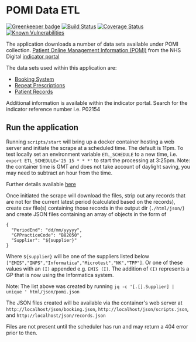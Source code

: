 # POMI Data ETL

[![Greenkeeper badge](https://badges.greenkeeper.io/nhsuk/pomi-data-etl.svg)](https://greenkeeper.io/)
[![Build Status](https://travis-ci.org/nhsuk/pomi-data-etl.svg?branch=master)](https://travis-ci.org/nhsuk/pomi-data-etl)
[![Coverage Status](https://coveralls.io/repos/github/nhsuk/pomi-data-etl/badge.svg?branch=master)](https://coveralls.io/github/nhsuk/pomi-data-etl?branch=master)
[![Known Vulnerabilities](https://snyk.io/test/github/nhsuk/pomi-data-etl/badge.svg)](https://snyk.io/test/github/nhsuk/pomi-data-etl)

The application downloads a number of data sets available under POMI collection.
[Patient Online Management Information (POMI)](http://content.digital.nhs.uk/pomi)
from the NHS Digital [indicator portal](https://indicators.hscic.gov.uk/)

The data sets used within this application are:

* [Booking System](https://indicators.hscic.gov.uk/download/PHF10/Data/BOOK_CANCEL_APPOINTMENTS_POMI.csv)
* [Repeat Prescriptions](https://indicators.hscic.gov.uk/download/PHF10/Data/ORDER_REPEAT_PRESCRIPTIONS_POMI.csv)
* [Patient Records](https://indicators.hscic.gov.uk/download/PHF10/Data/DETAILED_CODED_RECORDS_POMI.csv )

Additional information is available within the indicator portal. Search for
the indicator reference number i.e. P02154

## Run the application

Running `scripts/start` will bring up a docker container hosting a web server and initiate the scrape at a scheduled time.
The default is 11pm. To test locally set an environment variable `ETL_SCHEDULE` to a new time, i.e. `export ETL_SCHEDULE='25 15 * * *'` to start the processing at 3:25pm. Note: the container time is GMT and does not take account of daylight saving, you may need to subtract an hour from the time.

Further details available [here](https://www.npmjs.com/package/node-schedule)

Once initiated the scrape will download the files, strip out any records that are
not for the current latest period (calculated based on the records), create csv
file(s) containing those records in the output dir (`./html/json/`) and create JSON
files containing an array of objects in the form of
```
{
  "PeriodEnd": "dd/mm/yyyyy",
  "GPPracticeCode": "B82050",
  "Supplier": "${supplier}"
}
```
Where `${supplier}` will be one of the suppliers listed below
`["EMIS","INPS","Informatica","Microtest","NK","TPP"]`. Or one of these values
with an `(I)` appended e.g. `EMIS (I)`. The addition of `(I)` represents a GP
that is now using the Informatica system.

Note: The list above was created by running
`jq -c '[.[].Supplier] | unique ' html/json/pomi.json`

The JSON files created will be available via the container's web server at
`http://localhost/json/booking.json`,
`http://localhost/json/scripts.json`, and
`http://localhost/json/records.json`

Files are not present until the scheduler has run and may return a 404 error prior to then.
